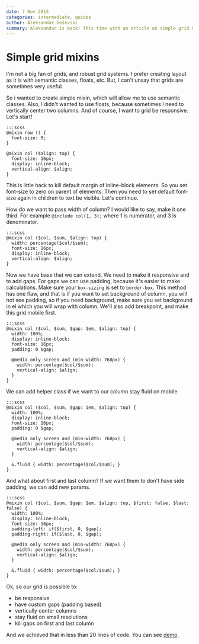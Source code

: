 ```yaml
---
date: 7 Nov 2015
categories: intermediate, guides
author: Aleksandar Goševski
summary: Aleksandar is back! This time with an article on simple grid mixins. Learn how to create your own grid system with a few lines of Sass. It's actually not that hard.
---
```


# Simple grid mixins

I'm not a big fan of grids, and robust grid systems. I prefer creating layout as it is with semantic classes, floats, etc. But, I can't unsay that grids are sometimes very useful.

So i wanted to create simple mixin, which will allow me to use semantic classes. Also, I didn't wanted to use floats, because sometimes I need to vertically center two columns. And of course, I want to grid be responsive. Let's start!

    :::scss
    @mixin row () {
      font-size: 0;
    }

    @mixin col ($align: top) {
      font-size: 16px;
      display: inline-block;
      vertical-align: $align;
    }

This is little hack to kill default margin of inline-block elements. So you set font-size to zero on parent of elements. Then you need to set default font-size again in children to text be visible. Let's continue.

How do we want to pass width of column? I would like to say, make it one third. For example `@include col(1, 3);` where 1 is numerator, and 3 is denominator.

    :::scss
    @mixin col ($col, $sum, $align: top) {
      width: percentage($col/$sum);
      font-size: 16px;
      display: inline-block;
      vertical-align: $align;
    }

Now we have base that we can extend. We need to make it responsive and to add gaps. For gaps we can use padding, because it's easier to make calculations. Make sure your `box-sizing` is set to `border-box`. This method has one flaw, and that is if you want to set background of column, you will not see padding, so if you need background, make sure you set background in el which you will wrap with column. We'll also add breakpoint, and make this grid mobile first.

    :::scss
    @mixin col ($col, $sum, $gap: 1em, $align: top) {
      width: 100%;
      display: inline-block;
      font-size: 16px;
      padding: 0 $gap;

      @media only screen and (min-width: 768px) {
        width: percentage($col/$sum);
        vertical-align: $align;
      }
    }

We can add helper class if we want to our column stay fluid on mobile.

    :::scss
    @mixin col ($col, $sum, $gap: 1em, $align: top) {
      width: 100%;
      display: inline-block;
      font-size: 16px;
      padding: 0 $gap;

      @media only screen and (min-width: 768px) {
        width: percentage($col/$sum);
        vertical-align: $align;
      }

      &.fluid { width: percentage($col/$sum); }
    }


And what about first and last column? If we want them to don't have side padding, we can add new params.

    :::scss
    @mixin col ($col, $sum, $gap: 1em, $align: top, $first: false, $last: false) {
      width: 100%;
      display: inline-block;
      font-size: 16px;
      padding-left: if($first, 0, $gap);
      padding-right: if($last, 0, $gap);

      @media only screen and (min-width: 768px) {
        width: percentage($col/$sum);
        vertical-align: $align;
      }

      &.fluid { width: percentage($col/$sum); }
    }

Ok, so our grid is possible to:

- be responsive
- have custom gaps (padding based)
- vertically center columns
- stay fluid on small resolutions
- kill gaps on first and last column

And we achieved that in less than 20 lines of code. You can see [demo](http://codepen.io/goschevski/full/Awuyz).
